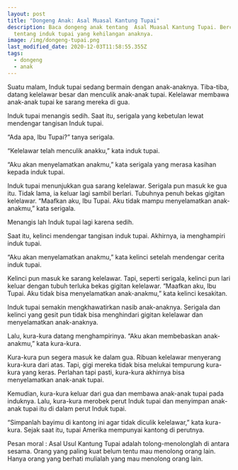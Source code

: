 ```yaml
---
layout: post
title: "Dongeng Anak: Asal Muasal Kantung Tupai"
description: Baca dongeng anak tentang  Asal Muasal Kantung Tupai. Bercerita
  tentang induk tupai yang kehilangan anaknya.
image: /img/dongeng-tupai.png
last_modified_date: 2020-12-03T11:58:55.355Z
tags:
  - dongeng
  - anak
---
```

Suatu malam, Induk tupai sedang bermain dengan anak-anaknya. Tiba-tiba, datang kelelawar besar dan menculik anak-anak tupai. Kelelawar membawa anak-anak tupai ke sarang mereka di gua.

Induk tupai menangis sedih. Saat itu, serigala yang kebetulan lewat mendengar tangisan Induk tupai.

“Ada apa, Ibu Tupai?” tanya serigala.

“Kelelawar telah menculik anakku,” kata induk tupai.

“Aku akan menyelamatkan anakmu,” kata serigala yang merasa kasihan kepada induk tupai.

Induk tupai menunjukkan gua sarang kelelawar. Serigala pun masuk ke gua itu. Tidak lama, ia keluar lagi sambil berlari. Tubuhnya penuh bekas gigitan kelelawar. “Maafkan aku, Ibu Tupai. Aku tidak mampu menyelamatkan anak-anakmu,” kata serigala.

Menangis lah Induk tupai lagi karena sedih.

Saat itu, kelinci mendengar tangisan induk tupai. Akhirnya, ia menghampiri induk tupai.

“Aku akan menyelamatkan anakmu,” kata kelinci setelah mendengar cerita induk tupai.

Kelinci pun masuk ke sarang kelelawar. Tapi, seperti serigala, kelinci pun lari keluar dengan tubuh terluka bekas gigitan kelelawar. “Maafkan aku, Ibu Tupai. Aku tidak bisa menyelamatkan anak-anakmu,” kata kelinci kesakitan.

Induk tupai semakin mengkhawatirkan nasib anak-anaknya. Serigala dan kelinci yang gesit pun tidak bisa menghindari gigitan kelelawar dan menyelamatkan anak-anaknya.

Lalu, kura-kura datang menghampirinya. “Aku akan membebaskan anak-anakmu,” kata kura-kura.

Kura-kura pun segera masuk ke dalam gua. Ribuan kelelawar menyerang kura-kura dari atas. Tapi, gigi mereka tidak bisa melukai tempurung kura-kura yang keras. Perlahan tapi pasti, kura-kura akhirnya bisa menyelamatkan anak-anak tupai.

Kemudian, kura-kura keluar dari gua dan membawa anak-anak tupai pada induknya. Lalu, kura-kura merobek perut Induk tupai dan menyimpan anak-anak tupai itu di dalam perut Induk tupai.

“Simpanlah bayimu di kantong ini agar tidak diculik kelelawar,” kata kura-kura. Sejak saat itu, tupai Amerika mempunyai kantong di perutnya.

Pesan moral : Asal Usul Kantung Tupai adalah tolong-menolonglah di antara sesama. Orang yang paling kuat belum tentu mau menolong orang lain. Hanya orang yang berhati mulialah yang mau menolong orang lain.